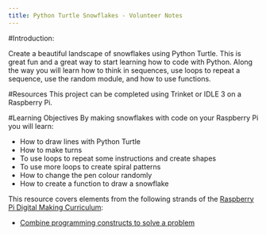 ```yaml
---
title: Python Turtle Snowflakes - Volunteer Notes
---
```


#Introduction:

Create a beautiful landscape of snowflakes using Python Turtle. This is great fun and a great way to start learning how to code with Python. Along the way you will learn how to think in sequences, use loops to repeat a sequence, use the random module, and how to use functions.

#Resources
This project can be completed using Trinket or IDLE 3 on a Raspberry Pi.

#Learning Objectives
By making snowflakes with code on your Raspberry Pi you will learn:

+ How to draw lines with Python Turtle
+ How to make turns
+ To use loops to repeat some instructions and create shapes
+ To use more loops to create spiral patterns
+ How to change the pen colour randomly
+ How to create a function to draw a snowflake

This resource covers elements from the following strands of the [Raspberry Pi Digital Making Curriculum](https://www.raspberrypi.org/curriculum/):

+ [Combine programming constructs to solve a problem](https://www.raspberrypi.org/curriculum/programming/builder)
